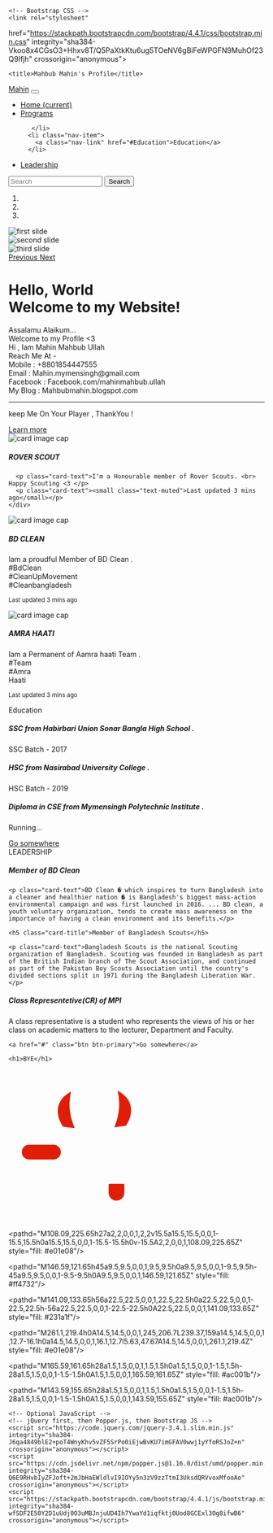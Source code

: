 <!doctype html>
<html lang="en">
  <head>
    <!-- Required meta tags -->
    <meta charset="utf-8">
    <meta name="viewport" content="width=device-width, initial-scale=1, shrink-to-fit=no">

    <!-- Bootstrap CSS -->
    <link rel="stylesheet" 
href="https://stackpath.bootstrapcdn.com/bootstrap/4.4.1/css/bootstrap.min.css" integrity="sha384-Vkoo8x4CGsO3+Hhxv8T/Q5PaXtkKtu6ug5TOeNV6gBiFeWPGFN9MuhOf23Q9Ifjh" crossorigin="anonymous">
<style>
.container{
margin-top:30px:
}
</style>


    <title>Mahbub Mahin's Profile</title>
  </head>
  <body>




<nav class="navbar navbar-expand-lg navbar navbar-dark bg-primary sticky-top">
  <a class="navbar-brand" href="#">Mahin</a>
  <button class="navbar-toggler" type="button" data-toggle="collapse" data-target="#navbarSupportedContent" aria-controls="navbarSupportedContent" aria-expanded="false" aria-label="Toggle navigation">
    <span class="navbar-toggler-icon"></span>
  </button>

  <div class="collapse navbar-collapse" id="navbarSupportedContent">
    <ul class="navbar-nav mr-auto">
      <li class="nav-item active">
        <a class="nav-link" href="#">Home <span class="sr-only">(current)</span></a>
      </li>
      <li class="nav-item">
        <a class="nav-link" href="#programs">Programs</a>
      </li>


       </li>
      <li class="nav-item">
        <a class="nav-link" href="#Education">Education</a>
      </li>

  </li>
      <li class="nav-item">
        <a class="nav-link" href="#Leadership">Leadership</a>
      </li>
    </ul>
    <form class="form-inline my-2 my-lg-0">
      <input class="form-control mr-sm-2" type="search" placeholder="Search" aria-label="Search">
      <button class="btn btn-outline-success my-2 my-sm-0" type="submit">Search</button>
    </form>
  </div>
</nav>






<div id="carouselExampleIndicators" class="carousel slide" data-ride="carousel">
  <ol class="carousel-indicators">
    <li data-target="#carouselExampleIndicators" data-slide-to="0" class="active"></li>
    <li data-target="#carouselExampleIndicators" data-slide-to="1"></li>
    <li data-target="#carouselExampleIndicators" data-slide-to="2"></li>
  </ol>
  <div class="carousel-inner">
    <div class="carousel-item active">
      <img src="cc1.png" class="d-block w-100" alt="first slide">
    </div>
    <div class="carousel-item">
      <img src="cc2.jpg" class="d-block w-100" alt="second slide">
    </div>
    <div class="carousel-item">
      <img src="cc3.jpg" class="d-block w-100" alt="third slide">
    </div>
  </div>
  <a class="carousel-control-prev" href="#carouselExampleIndicators" role="button" data-slide="prev">
    <span class="carousel-control-prev-icon" aria-hidden="true"></span>
    <span class="sr-only">Previous</span>
  </a>
  <a class="carousel-control-next" href="#carouselExampleIndicators" role="button" data-slide="next">
    <span class="carousel-control-next-icon" aria-hidden="true"></span>
    <span class="sr-only">Next</span>
  </a>
</div>

<div class="container">

<div class="jumbotron">
  <h1 class="display-4">Hello, World <br> Welcome to my Website!</h1>
  <p class="lead">Assalamu Alaikum...<br> Welcome to my Profile <3 <br> Hi , Iam Mahin Mahbub Ullah <br>
Reach Me At - <br>
Mobile   : +8801854447555 <br>
Email    : Mahin.mymensingh@gmail.com <br>
Facebook : Facebook.com/mahinmahbub.ullah <br>
My Blog  : Mahbubmahin.blogspot.com  </p>
  <hr class="my-4">
  <p>keep Me On Your Player , ThankYou ! </p>
  <a class="btn btn-primary btn-lg" href="https://www.linkedin.com/in/mahbub-mahin-43b065196/" role="button">Learn more</a>
</div>

</div>





<div id="programs" class="container">
  
<div class="card-deck">
  <div class="card">
    <img src="perform (1).jpg" class="card-img-top" alt="card image cap">
    <div class="card-body">
      <h5 class="card-title">ROVER SCOUT</h5>

      <p class="card-text">I'm a Honourable member of Rover Scouts. <br> Happy Scouting <3 </p>
      <p class="card-text"><small class="text-muted">Last updated 3 mins ago</small></p>
    </div>
  </div>
  <div id="programs2" class="card">
    <img src="perform (2).jpg" class="card-img-top" alt="card image cap">
    <div class="card-body">
      <h5 class="card-title"> BD CLEAN </h5>
      <p class="card-text">Iam a proudful Member of BD Clean . <br> #BdClean<br> #CleanUpMovement<br>#Cleanbangladesh </p>
      <p class="card-text"><small class="text-muted">Last updated 3 mins ago</small></p>
    </div>
  </div>
  <div id="programs3" class="card">
    <img src="perform3.png" class="card-img-top" alt="card image cap">
    <div class="card-body">
      <h5 class="card-title">AMRA HAATI</h5>
      <p class="card-text">Iam a Permanent  of Aamra haati Team . <br> #Team <br> #Amra<br> Haati </p>
      <p class="card-text"><small class="text-muted">Last updated 3 mins ago</small></p>
    </div>
  </div>
</div>

</div>


<div class="container">
  <div class="card">
  <div class="card-header">
   Education
  </div>
  <div id="Education" class="card-body">
<h5 class="card-title">SSC from Habirbari Union Sonar Bangla High School . </h5>
    <p class="card-text">SSC Batch - 2017 </p>
    <h5 class="card-title">HSC from Nasirabad University College . </h5>
    <p class="card-text">HSC Batch - 2019 </p>

<h5 class="card-title">Diploma in CSE from Mymensingh Polytechnic Institute . </h5>
    <p class="card-text">Running... </p>
    <a href="#" class="btn btn-primary">Go somewhere</a>
  </div>
</div>
</div>




<div class="container">
  <div class="card">
  <div class="card-header">
   LEADERSHIP
  </div>
  <div id="Leadership" class="card-body">
<h5 class="card-title">Member of BD Clean</h5>

    <p class="card-text">BD Clean � which inspires to turn Bangladesh into a cleaner and healthier nation � is Bangladesh's biggest mass-action environmental campaign and was first launched in 2016. ... BD clean, a youth voluntary organization, tends to create mass awareness on the importance of having a clean environment and its benefits.</p>

    <h5 class="card-title">Member of Bangladesh Scouts</h5>

    <p class="card-text">Bangladesh Scouts is the national Scouting organization of Bangladesh. Scouting was founded in Bangladesh as part of the British Indian branch of The Scout Association, and continued as part of the Pakistan Boy Scouts Association until the country's divided sections split in 1971 during the Bangladesh Liberation War.</p>


<h5 class="card-title">Class Representetive(CR) of MPI</h5>
    <p class="card-text">A class representative is a student who represents the views of his or her class on academic matters to the lecturer, Department and Faculty.</p>

    <a href="#" class="btn btn-primary">Go somewhere</a>
  </div>
</div>
</div>





    <h1>BYE</h1>



<svg id="Layer_1" data-name="Layer 1" xmlns="http://www.w3.org/2000/svg" width="300" height="300" viewBox="0 0 300 300">
 
     
<path class="hand" d="M103.09,162.15h0a14.5,14.5,0,0,1-14.5,14.5h-48a14.5,14.5,0,0,1-14.5-14.5h0a14.5,14.5,0,0,1,14.5-14.5h48A14.5,14.5,0,0,1,103.09,162.15Z" style="fill: #e01e08"/>

   
<path d="M130.5,115.26c-5.45-12.45-10.79-29.68-10.34-49.94A107.4,107.4,0,0,1,123,43.24c-6,3.17-14.92,9-20.7,18.57-13.94,23.06,2.89,47.26,5.26,50.54" style="fill: #e01e08"/>
 
    
<path d="M208.26,113.48c5.25-12.53,10.33-29.85,9.56-50.09a107.4,107.4,0,0,0-3.14-22c6,3.08,15.05,8.77,21,18.25,14.29,22.84-2.16,47.3-4.47,50.61" style="fill: #e01e08"/>
 
     
<path d="M199.09,224.65h27a2,2,0,0,1,2,2v15.5a15.5,15.5,0,0,1-15.5,15.5h0a15.5,15.5,0,0,1-15.5-15.5v-15.5A2,2,0,0,1,199.09,224.65Z" style="fill: #e01e08"/>
     

<pathd="M108.09,225.65h27a2,2,0,0,1,2,2v15.5a15.5,15.5,0,0,1-15.5,15.5h0a15.5,15.5,0,0,1-15.5-15.5h0v-15.5A2,2,0,0,1,108.09,225.65Z" style="fill: #e01e08"/>
      
<path d="M230.09,240.65h-122a29.5,29.5,0,0,1-29.5-29.5v-38a90.5,90.5,0,0,1,90.5-90.5h0a90.5,90.5,0,0,1,90.5,90.5v38A29.5,29.5,0,0,1,230.09,240.65Z" style="fill: #f6321d"/>
 
     
<path d="M169.09,129.15c-19.57,0-35.5-16.15-35.5-36s15.93-36,35.5-36,35.5,16.15,35.5,36S188.67,129.15,169.09,129.15Z" style="fill: #fff"/>
    
  
<path d="M169.09,58.65c18.75,0,34,15.48,34,34.5s-15.25,34.5-34,34.5-34-15.48-34-34.5,15.25-34.5,34-34.5m0-3c-20.43,0-37,16.79-37,37.5s16.57,37.5,37,37.5,37-16.79,37-37.5S189.52,55.65,169.09,55.65Z" style="fill: #f6321d"/>
      
<circle cx="169.09" cy="93.15" r="12.5" style="fill: #333;stroke: #bebeb9;stroke-miterlimit: 10;stroke-width: 5.260000228881836px"/>
 
     
<circle cx="169.09" cy="90.4" r="2.5" style="fill: #fff"/>
      
<circle cx="169.09" cy="96.02" r="0.75" style="fill: #fff"/>
      
<pathd="M146.59,121.65h45a9.5,9.5,0,0,1,9.5,9.5h0a9.5,9.5,0,0,1-9.5,9.5h-45a9.5,9.5,0,0,1-9.5-9.5h0A9.5,9.5,0,0,1,146.59,121.65Z" style="fill: #ff4732"/>
      
<pathd="M141.09,133.65h56a22.5,22.5,0,0,1,22.5,22.5h0a22.5,22.5,0,0,1-22.5,22.5h-56a22.5,22.5,0,0,1-22.5-22.5h0A22.5,22.5,0,0,1,141.09,133.65Z" style="fill: #231a1f"/>
     
 <pathd="M261.1,219.4h0A14.5,14.5,0,0,1,245,206.7L239.37,159a14.5,14.5,0,0,1,12.7-16.1h0a14.5,14.5,0,0,1,16.1,12.7l5.63,47.67A14.5,14.5,0,0,1,261.1,219.4Z" style="fill: #e01e08"/>
    
 
<path d="M134.09,153.65h70a9,9,0,0,1,9,9h0a9,9,0,0,1-9,9h-70a9,9,0,0,1-9-9h0A9,9,0,0,1,134.09,153.65Z" style="fill: #c3091c"/>
     

 <path d="M153.09,140.65c0,5.52-3.81,10-8.5,10s-8.5-4.48-8.5-10Z" style="fill: #f6fafa"/>

      
<path d="M170.09,140.65c0,5.52-3.81,10-8.5,10s-8.5-4.48-8.5-10Z" style="fill: #f6fafa"/>
 
     
<path d="M187.09,140.65c0,5.52-3.81,10-8.5,10s-8.5-4.48-8.5-10Z" style="fill: #f6fafa"/>
  
    
<path d="M204.09,140.65c0,5.52-3.81,10-8.5,10s-8.5-4.48-8.5-10Z" style="fill: #f6fafa"/>
 
     
<pathd="M165.59,161.65h28a1.5,1.5,0,0,1,1.5,1.5h0a1.5,1.5,0,0,1-1.5,1.5h-28a1.5,1.5,0,0,1-1.5-1.5h0A1.5,1.5,0,0,1,165.59,161.65Z" style="fill: #ac001b"/>
      
<path d="M151.84,171.65c0-6.07-4.2-11-9.37-11s-9.37,4.93-9.37,11Z" style="fill: #f6fafa"/>
  
   
 <path d="M170.59,171.65c0-6.07-4.2-11-9.37-11s-9.37,4.93-9.37,11Z" style="fill: #f6fafa"/>
  
    
<path d="M189.34,171.65c0-6.07-4.2-11-9.37-11s-9.37,4.93-9.37,11Z" style="fill: #f6fafa"/>
  
    
<path d="M208.09,171.65c0-6.07-4.2-11-9.37-11s-9.37,4.93-9.37,11Z" style="fill: #f6fafa"/>
   
   
<pathd="M143.59,155.65h28a1.5,1.5,0,0,1,1.5,1.5h0a1.5,1.5,0,0,1-1.5,1.5h-28a1.5,1.5,0,0,1-1.5-1.5h0A1.5,1.5,0,0,1,143.59,155.65Z" style="fill: #ac001b"/>
  
    
<path d="M162.59,112.15h13a10,10,0,0,1,10,10h0a10,10,0,0,1-10,10h-13a10,10,0,0,1-10-10h0A10,10,0,0,1,162.59,112.15Z" style="fill: #c31810"/>
  
    
<path d="M159.09,115.15h20a2,2,0,0,1,2,2h0a2,2,0,0,1-2,2h-20a2,2,0,0,1-2-2h0A2,2,0,0,1,159.09,115.15Z" style="fill: #f6321d"/>
     
 
<circle cx="164.59" cy="130.15" r="1.25" style="opacity: 0.6000000238418579;isolation: isolate"/>

     
<circle cx="173.59" cy="130.15" r="1.25" style="opacity: 0.6000000238418579;isolation: isolate"/>
 
    
 <path d="M151.09,186.65h35a18,18,0,0,1,18,18h0a18,18,0,0,1-18,18h-35a18,18,0,0,1-18-18h0A18,18,0,0,1,151.09,186.65Z" style="fill: #f7cb55"/>
      

<path d="M156.09,186.65h30a12,12,0,0,1,12,12h0a12,12,0,0,1-12,12h-30a12,12,0,0,1-12-12h0A12,12,0,0,1,156.09,186.65Z" style="fill: #fed964"/>
   
</svg>

</div>









    <!-- Optional JavaScript -->
    <!-- jQuery first, then Popper.js, then Bootstrap JS -->
    <script src="https://code.jquery.com/jquery-3.4.1.slim.min.js" integrity="sha384-J6qa4849blE2+poT4WnyKhv5vZF5SrPo0iEjwBvKU7imGFAV0wwj1yYfoRSJoZ+n" crossorigin="anonymous"></script>
    <script src="https://cdn.jsdelivr.net/npm/popper.js@1.16.0/dist/umd/popper.min.js" integrity="sha384-Q6E9RHvbIyZFJoft+2mJbHaEWldlvI9IOYy5n3zV9zzTtmI3UksdQRVvoxMfooAo" crossorigin="anonymous"></script>
    <script src="https://stackpath.bootstrapcdn.com/bootstrap/4.4.1/js/bootstrap.min.js" integrity="sha384-wfSDF2E50Y2D1uUdj0O3uMBJnjuUD4Ih7YwaYd1iqfktj0Uod8GCExl3Og8ifwB6" crossorigin="anonymous"></script>
  </body>
</html>
